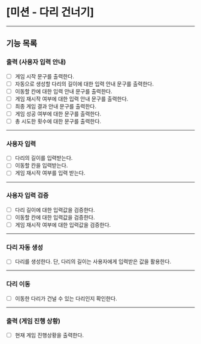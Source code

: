 # [미션 - 다리 건너기]

---

## 기능 목록


### 출력 (사용자 입력 안내)

- [ ] 게임 시작 문구를 출력한다.
- [ ] 자동으로 생성할 다리의 길이에 대한 입력 안내 문구를 출력한다.
- [ ] 이동할 칸에 대한 입력 안내 문구를 출력한다.
- [ ] 게임 재시작 여부에 대한 입력 안내 문구를 출력한다.
- [ ] 최종 게임 결과 안내 문구를 출력한다.
- [ ] 게임 성공 여부에 대한 문구를 출력한다.
- [ ] 총 시도한 횟수에 대한 문구를 출력한다.

---

### 사용자 입력

- [ ] 다리의 길이를 입력받는다.
- [ ] 이동할 칸을 입력받는다.
- [ ] 게임 재시작 여부를 입력 받는다.

---

### 사용자 입력 검증

- [ ] 다리 길이에 대한 입력값을 검증한다.
- [ ] 이동할 칸에 대한 입력값을 검증한다.
- [ ] 게임 재시작 여부에 대한 입력값을 검증한다.

---

### 다리 자동 생성

- [ ] 다리를 생성한다. 단, 다리의 길이는 사용자에게 입력받은 값을 활용한다.

---

### 다리 이동

- [ ] 이동한 다리가 건널 수 있는 다리인지 확인한다.

---

### 출력 (게임 진행 상황)

- [ ] 현재 게임 진행상황을 출력한다.